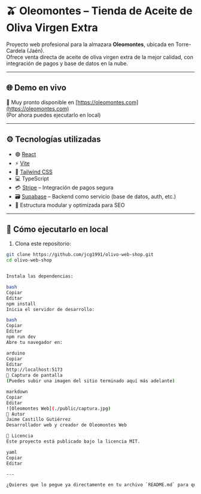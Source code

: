 # 🫒 Oleomontes – Tienda de Aceite de Oliva Virgen Extra

Proyecto web profesional para la almazara **Oleomontes**, ubicada en Torre-Cardela (Jaén).  
Ofrece venta directa de aceite de oliva virgen extra de la mejor calidad, con integración de pagos y base de datos en la nube.

---

## 🌐 Demo en vivo

🔗 Muy pronto disponible en [https://oleomontes.com](https://oleomontes.com)  
(Por ahora puedes ejecutarlo en local)

---

## ⚙️ Tecnologías utilizadas

- 🟢 [React](https://reactjs.org/)
- ⚡ [Vite](https://vitejs.dev/)
- 💨 [Tailwind CSS](https://tailwindcss.com/)
- 💻 TypeScript
- 💳 [Stripe](https://stripe.com/) – Integración de pagos segura
- 🗃️ [Supabase](https://supabase.com/) – Backend como servicio (base de datos, auth, etc.)
- 📁 Estructura modular y optimizada para SEO

---

## 🚀 Cómo ejecutarlo en local

1. Clona este repositorio:

```bash
git clone https://github.com/jcg1991/olivo-web-shop.git
cd olivo-web-shop


Instala las dependencias:

bash
Copiar
Editar
npm install
Inicia el servidor de desarrollo:

bash
Copiar
Editar
npm run dev
Abre tu navegador en:

arduino
Copiar
Editar
http://localhost:5173
📸 Captura de pantalla
(Puedes subir una imagen del sitio terminado aquí más adelante)

markdown
Copiar
Editar
![Oleomontes Web](./public/captura.jpg)
📌 Autor
Jaime Castillo Gutiérrez
Desarrollador web y creador de Oleomontes Web

📜 Licencia
Este proyecto está publicado bajo la licencia MIT.

yaml
Copiar
Editar

---

¿Quieres que lo pegue ya directamente en tu archivo `README.md` para que lo tengas listo? ¿O prefieres añadirle más secciones como “Features” o "Cómo conectar con Supabase"?